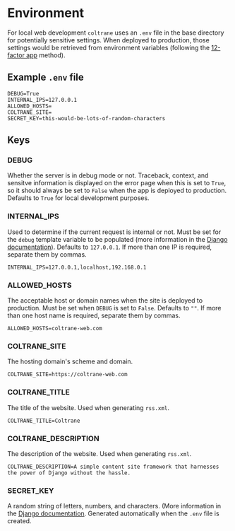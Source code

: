 # Environment

For local web development `coltrane` uses an `.env` file in the base directory for potentially sensitive settings. When deployed to production, those settings would be retrieved from environment variables (following the [12-factor app](https://12factor.net/config) method).

## Example `.env` file

```shell
DEBUG=True
INTERNAL_IPS=127.0.0.1
ALLOWED_HOSTS=
COLTRANE_SITE=
SECRET_KEY=this-would-be-lots-of-random-characters
```

## Keys

### DEBUG

Whether the server is in debug mode or not. Traceback, context, and sensitve information is displayed on the error page when this is set to `True`, so it should always be set to `False` when the app is deployed to production. Defaults to `True` for local development purposes.

### INTERNAL_IPS

Used to determine if the current request is internal or not. Must be set for the `debug` template variable to be populated (more information in the [Django documentation](https://docs.djangoproject.com/en/stable/ref/settings/#internal-ips)). Defaults to `127.0.0.1`. If more than one IP is required, separate them by commas.

```shell
INTERNAL_IPS=127.0.0.1,localhost,192.168.0.1
```

### ALLOWED_HOSTS

The acceptable host or domain names when the site is deployed to production. Must be set when `DEBUG` is set to `False`. Defaults to `""`. If more than one host name is required, separate them by commas.

```shell
ALLOWED_HOSTS=coltrane-web.com
```

### COLTRANE_SITE

The hosting domain's scheme and domain.

```shell
COLTRANE_SITE=https://coltrane-web.com
```

### COLTRANE_TITLE

The title of the website. Used when generating `rss.xml`.

```shell
COLTRANE_TITLE=Coltrane
```

### COLTRANE_DESCRIPTION

The description of the website. Used when generating `rss.xml`.

```shell
COLTRANE_DESCRIPTION=A simple content site framework that harnesses the power of Django without the hassle.
```

### SECRET_KEY

A random string of letters, numbers, and characters. (More information in the [Django documentation](https://docs.djangoproject.com/en/stable/ref/settings/#std:setting-SECRET_KEY). Generated automatically when the `.env` file is created.
